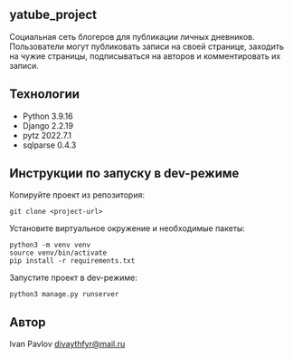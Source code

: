 ## yatube_project
Социальная сеть блогеров для публикации личных дневников. 
Пользователи могут публиковать записи на своей странице, заходить на чужие
страницы, подписываться на авторов и комментировать их записи. 

## Технологии
- Python   3.9.16
- Django   2.2.19
- pytz     2022.7.1
- sqlparse 0.4.3

## Инструкции по запуску в dev-режиме
Копируйте проект из репозитория:
```
git clone <project-url>
```
Установите виртуальное окружение и необходимые пакеты:
``` 
python3 -m venv venv
source venv/bin/activate
pip install -r requirements.txt
```
Запустите проект в dev-режиме:
```
python3 manage.py runserver
```

## Автор
Ivan Pavlov <divaythfyr@mail.ru>